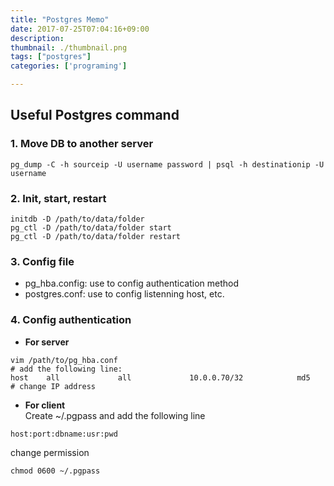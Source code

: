 ```yaml
---
title: "Postgres Memo"
date: 2017-07-25T07:04:16+09:00
description:
thumbnail: ./thumbnail.png
tags: ["postgres"]
categories: ['programing']

---
```


## Useful Postgres command

### 1. Move DB to another server

```shell script
pg_dump -C -h sourceip -U username password | psql -h destinationip -U username
```

### 2. Init, start, restart

```shell script
initdb -D /path/to/data/folder
pg_ctl -D /path/to/data/folder start
pg_ctl -D /path/to/data/folder restart
```

### 3. Config file

- pg_hba.config: use to config authentication method
- postgres.conf: use to config listenning host, etc.

### 4. Config authentication

- **For server**

```shell script
vim /path/to/pg_hba.conf
# add the following line:
host    all             all             10.0.0.70/32            md5
# change IP address
```

- **For client**\
  Create ~/.pgpass and add the following line

```shell script
host:port:dbname:usr:pwd
```

change permission

```shell script
chmod 0600 ~/.pgpass
```
